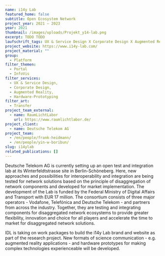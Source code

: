 ```yaml
---
name: i14y Lab
featured_home: false
subtitle: Open Ecosystem Network
project_year: 2021 – 2023
year: 2021
thumbnail: /images/uploads/Projekt_y14-lab.png
excerpt: TODO TODO
laufschrift_tags: UX & Service Design X Corporate Design X Augmented Reality X Hardware-Prototyping
project_website: https://www.i14y-lab.com/
project_material: ""
group:
  - Platform
filter_themen:
  - Portal
  - InfoVis
filter_services:
  - UX & Service Design, 
  - Corporate Design, 
  - Augmented Reality,
  - Hardware-Prototyping
filter_art:
  - Transfer
project_team_external:
  - name: RaumLichtLabor
    url: https://www.raumlichtlabor.de/
project_client:
  - name: Deutsche Telekom AG
project_team:
  - /en/people/frank-heidmann/
  - /en/people/yin-w-boribun/
slug: i14ylab
related_publications: []
---
```

Deutsche Telekom AG is currently setting up an open test and integration lab at its Winterfeldtstrasse site in Berlin-Schöneberg. Here, new approaches and possibilities for interoperability and integration are being tested for network solutions based on the principle of disaggregation of network components and developed for market implementation. The development of the Lab is funded by the Federal Ministry of Digital Affairs and Transport with EUR 17 million. The consortium consists of three major operators - Vodafone, Telefónica and Deutsche Telekom - and partners from across the industry. Together, they are testing and integrating components for disaggregated network ecosystems to provide greater flexibility, innovation and choice for all players and accelerate the time to market for disaggregated network solutions.

IDL is taking on work packages to build the i14y Lab brand and website as part of the research project. New formats of science communication - e.g. augmented reality applications - and hardware prototypes for making complex technologies experienceable will be developed.
